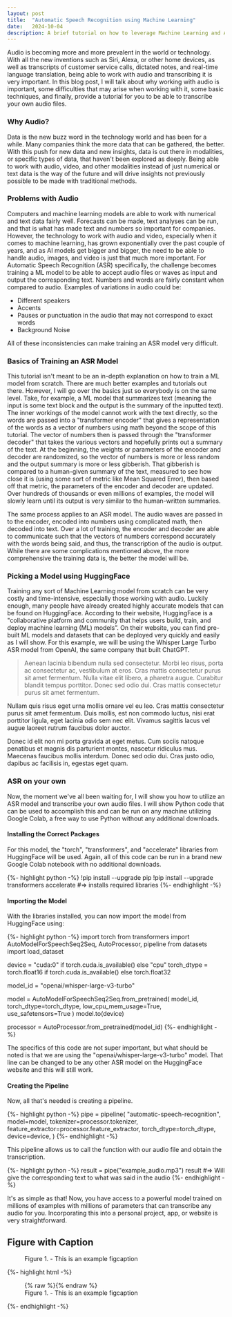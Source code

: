 ```yaml
---
layout: post
title:  "Automatic Speech Recognition using Machine Learning"
date:   2024-10-04
description: A brief tutorial on how to leverage Machine Learning and ASR to transcribe audio files.
---
```


<p class="intro"><span class="dropcap">A</span>udio is becoming more and more prevalent in the world or technology. With all the new inventions such as Siri, Alexa, or other home devices, as well as transcripts of customer service calls, dictated notes, and real-time language translation, being able to work with audio and transcribing it is very important. In this blog post, I will talk about why working with audio is important, some difficulties that may arise when working with it, some basic techniques, and finally, provide a tutorial for you to be able to transcribe your own audio files.</p>

### Why Audio?
Data is the new buzz word in the technology world and has been for a while. Many companies think the more data that can be gathered, the better. With this push for new data and new insights, data is out there in modalities, or specific types of data, that haven't been explored as deeply. Being able to work with audio, video, and other modalities instead of just numerical or text data is the way of the future and will drive insights not previously possible to be made with traditional methods.

### Problems with Audio
Computers and machine learning models are able to work with numerical and text data fairly well. Forecasts can be made, text analyses can be run, and that is what has made text and numbers so important for companies. However, the technology to work with audio and video, especially when it comes to machine learning, has grown exponentially over the past couple of years, and as AI models get bigger and bigger, the need to be able to handle audio, images, and video is just that much more important. For Automatic Speech Recognition (ASR) specifically, the challenge becomes training a ML model to be able to accept audio files or waves as input and output the corresponding text. Numbers and words are fairly constant when compared to audio. Examples of variations in audio could be:
* Different speakers
* Accents
* Pauses or punctuation in the audio that may not correspond to exact words
* Background Noise

All of these inconsistencies can make training an ASR model very difficult.

### Basics of Training an ASR Model
This tutorial isn't meant to be an in-depth explanation on how to train a ML model from scratch. There are much better examples and tutorials out there. However, I will go over the basics just so everybody is on the same level. Take, for example, a ML model that summarizes text (meaning the input is some text block and the output is the summary of the inputted text). The inner workings of the model cannot work with the text directly, so the words are passed into a "transformer encoder" that gives a representation of the words as a vector of numbers using math beyond the scope of this tutorial. The vector of numbers then is passed through the "transformer decoder" that takes the various vectors and hopefully prints out a summary of the text. At the beginning, the weights or parameters of the encoder and decoder are randomized, so the vector of numbers is more or less random and the output summary is more or less gibberish. That gibberish is compared to a human-given summary of the text, measured to see how close it is (using some sort of metric like Mean Squared Error), then based off that metric, the parameters of the encoder and decoder are updated. Over hundreds of thousands or even millions of examples, the model will slowly learn until its output is very similar to the human-written summaries.

The same process applies to an ASR model. The audio waves are passed in to the encoder, encoded into numbers using complicated math, then decoded into text. Over a lot of training, the encoder and decoder are able to communicate such that the vectors of numbers correspond accurately with the words being said, and thus, the transcription of the audio is output. While there are some complications mentioned above, the more comprehensive the training data is, the better the model will be.

### Picking a Model using HuggingFace
Training any sort of Machine Learning model from scratch can be very costly and time-intensive, especially those working with audio. Luckily enough, many people have already created highly accurate models that can be found on HuggingFace. According to their website, HuggingFace is a "collaborative platform and community that helps users build, train, and deploy machine learning (ML) models”. On their website, you can find pre-built ML models and datasets that can be deployed very quickly and easily as I will show. For this example, we will be using the Whisper Large Turbo ASR model from OpenAI, the same company that built ChatGPT.

<blockquote>Aenean lacinia bibendum nulla sed consectetur. Morbi leo risus, porta ac consectetur ac, vestibulum at eros. Cras mattis consectetur purus sit amet fermentum. Nulla vitae elit libero, a pharetra augue. Curabitur blandit tempus porttitor. Donec sed odio dui. Cras mattis consectetur purus sit amet fermentum.</blockquote>

Nullam quis risus eget urna mollis ornare vel eu leo. Cras mattis consectetur purus sit amet fermentum. Duis mollis, est non commodo luctus, nisi erat porttitor ligula, eget lacinia odio sem nec elit. Vivamus sagittis lacus vel augue laoreet rutrum faucibus dolor auctor.

Donec id elit non mi porta gravida at eget metus. Cum sociis natoque penatibus et magnis dis parturient montes, nascetur ridiculus mus. Maecenas faucibus mollis interdum. Donec sed odio dui. Cras justo odio, dapibus ac facilisis in, egestas eget quam.

### ASR on your own
Now, the moment we've all been waiting for, I will show you how to utilize an ASR model and transcribe your own audio files. I will show Python code that can be used to accomplish this and can be run on any machine utilizing Google Colab, a free way to use Python without any additional downloads.

#### Installing the Correct Packages
For this model, the "torch", "transformers", and "accelerate" libraries from HuggingFace will be used. Again, all of this code can be run in a brand new Google Colab notebook with no additional downloads.

{%- highlight python -%}
!pip install --upgrade pip
!pip install --upgrade transformers  accelerate
#=> installs required libraries
{%- endhighlight -%}

#### Importing the Model
With the libraries installed, you can now import the model from HuggingFace using:

{%- highlight python -%}
import torch
from transformers import AutoModelForSpeechSeq2Seq, AutoProcessor, pipeline
from datasets import load_dataset


device = "cuda:0" if torch.cuda.is_available() else "cpu"
torch_dtype = torch.float16 if torch.cuda.is_available() else torch.float32

model_id = "openai/whisper-large-v3-turbo"

model = AutoModelForSpeechSeq2Seq.from_pretrained(
    model_id, torch_dtype=torch_dtype, low_cpu_mem_usage=True, use_safetensors=True
)
model.to(device)

processor = AutoProcessor.from_pretrained(model_id)
{%- endhighlight -%}

The specifics of this code are not super important, but what should be noted is that we are using the "openai/whisper-large-v3-turbo" model. That line can be changed to be any other ASR model on the HuggingFace website and this will still work.

#### Creating the Pipeline
Now, all that's needed is creating a pipeline.

{%- highlight python -%}
pipe = pipeline(
    "automatic-speech-recognition",
    model=model,
    tokenizer=processor.tokenizer,
    feature_extractor=processor.feature_extractor,
    torch_dtype=torch_dtype,
    device=device,
)
{%- endhighlight -%}

This pipeline allows us to call the function with our audio file and obtain the transcription.

{%- highlight python -%}
result = pipe("example_audio.mp3")
result
#=> Will give the corresponding text to what was said in the audio
{%- endhighlight -%}

It's as simple as that! Now, you have access to a powerful model trained on millions of examples with millions of parameters that can transcribe any audio for you. Incorporating this into a personal project, app, or website is very straightforward.

## Figure with Caption

<figure>
	<img src="{{site.url}}/{{site.baseurl}}/assets/img/touring.jpg" alt=""> 
	<figcaption>Figure 1. - This is an example figcaption</figcaption>
</figure>


{%- highlight html -%}
<figure>
	{% raw %}<img src="{{site.url}}/{{site.baseurl}}/assets/img/touring.jpg" alt="">{% endraw %}
	<figcaption>Figure 1. - This is an example figcaption</figcaption>
</figure>
{%- endhighlight -%}

